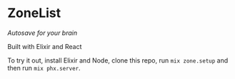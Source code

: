 # ZoneList
*Autosave for your brain*

Built with Elixir and React

To try it out, install Elixir and Node, clone this repo,
 run `mix zone.setup` and then run `mix phx.server`.
